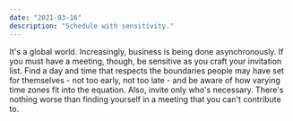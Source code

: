 ```yaml
---
date: "2021-03-16"
description: "Schedule with sensitivity."
---
```


It's a global world. Increasingly, business is being done asynchronously. If you must have a meeting, though, be sensitive as you craft your invitation list. Find a day and time that respects the boundaries people may have set for themselves - not too early, not too late - and be aware of how varying time zones fit into the equation. Also, invite only who's necessary. There's nothing worse than finding yourself in a meeting that you can't contribute to.